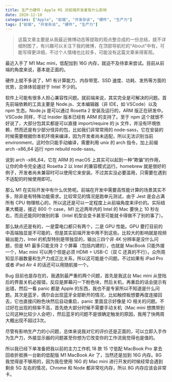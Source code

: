 ```yaml
---
title: 生产力硬件：Apple M1 对前端开发者有什么影响
date: 2020-12-10
categories: ["Apple", "前端", "开发杂谈", "硬件", "生产力"]
tags: ["前端", "开发杂谈", "硬件", "生产力"]
---
```


> 这篇文章主要是从我最近微博动态等提取的观点整合成的一份总结，就不详细附图了，有兴趣可以关注下我的微博，在顶部导航栏的“About”中有，可能写得更详细，不过个人情绪也比较多，可能没有这篇文章来得客观。

最近入手了 M1 Mac mini，低配加到 16G 内存，就迫不及待拿来尝试。目前从前端的角度来说，基本是正面的。

硬件上就不多说了，M1 有计算能力、内存带宽、SSD 速度、功耗、发热等方面的优势，总体体验是好于 Intel 不少的。

软件上可能有很多人担心兼容性问题。就前端来说，其实完全是可解决的问题。首先前端依赖的工具主要是 Node.js、文本编辑器（非 IDE，如 VSCode）以及 npm 生态。Node.js 是可以通过 Rosetta 2 安装及运行的，ARM 版正在研发中。VSCode 同样，不过 Insider 版本已经有 ARM 的支持了。至于 npm 这个就很不好说了，大部分包其实都是可以直接 import/require 的 js 文件，并没有环境依赖，然而还是有少部分怪异的包，比如我们非常常用的 node-sass，它在安装的时候需要根据你本机环境来编译，因为开发者尚未适配，所以无法识别当前 environment，这时你只能手动编译，需要利用 unix 的 arch 指令，加上前缀 arch -x86_64 运行 npm rebuild node-sass。

说到 arch -x86_64，它在 ARM 的 macOS 上其实可以起到一种“欺骗”的作用，让你的命令完全通过 Rosetta 2 以 Intel 的兼容模式运行。homebrew 就是很好的例子，开发者尚未兼容时可以使用它来安装。不过其实没必要滥用，只需要在遇到不适配的时候使用即可。

那么 M1 在实际开发中有什么优势呢。前端在开发中需要高性能计算的场景其实不多，除非是有特殊功能需求。比较常见的情况是跑单元测试，由于 Jest 是会占满所有 CPU 物理核心的，所以这还是可以一定程度上从前端角度来评价的。实际结果大概是，接近 800 个 case，M1 比近两年内的 Intel 的 Mac 要快上 10 秒左右，而且还能同时做别的事（Intel 机型会变卡甚至可能就卡得做不了别的事了）。

那么缺点还是有的，一是雷电口都只有两个，二是 GPU 性能。GPU 要打目前的中高端独显是不可能的，但是其实前端开发中用不到这些。比较大的影响就是视频输出能力，Intel 的机型特别是带独显的，输出三四个非 4K 分辨率是没什么问题，但是 M1 最多只能支持 2 个屏幕（包括内建的），也就是 MacBook 只能外接一个，Mac mini 可以两个但是必须 HDMI + USB-C（双 C 还真的不行）。众所周知显示器数量和生产力成正比关系，所以这可能是个问题。不过如果有 iPad Pro 或者 iPad Air 4 的话还可以用随航接一个。

Bug 目前也是存在的，我遇到最严重的两个问题，首先是我这台 Mac mini 从登陆后的界面关机必报错，反应是屏幕闪一下粉色块，然后关机，再重启的话会提示有出错，然后一看 panic 都是 Apple 的东西，我也不是专家所以不知道是什么问题。其次是蓝牙，偶尔会出现蓝牙全部断开的情况，比如触控板想要再度连接回去，它也直接闪粉色块然后自动重启，panic 里面显示好像是 IO 相关的问题。不过好在出现的频率不高，首先绝大部分时候不需要手动关机（Mac mini 想携带到公司这种比较少人会吧），然后蓝牙的问题不是很确定触发的原因，我用了快两周大概出现不超过3次。

尽管有影响生产力的小问题，总体来说我对它的评价还是正面的，可以立即入手作为生产力，外接显示器的问题甚至你想为它改变你的工作流我觉得也是值的。

所以我已经下单准备把我以前的主力工作机 18 款 15 寸低配 MacBook Pro 拿去回收折抵换一台新的低配版 M1 MacBook Air 了，当然还是加到 16G 内存。8G 我觉得是不够用的，因为我在使用 16G 的 Mac mini 进行开发的时候经常会遇到剩余 5G 左右的情况，Chrome 和 Node 都非常吃内存，所以 8G 内存应该会非常卡。
